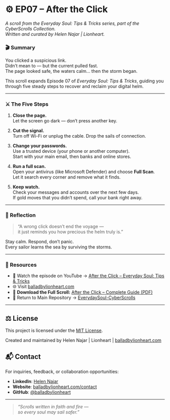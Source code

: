 # ⚙️ EP07 – After the Click  
_A scroll from the Everyday Soul: Tips & Tricks series, part of the CyberScrolls Collection._  
_Written and curated by Helen Najar | Lionheart._


### 🎬 Summary  
You clicked a suspicious link.  
Didn’t mean to — but the current pulled fast.  
The page looked safe, the waters calm… then the storm began.  

This scroll expands Episode 07 of *Everyday Soul: Tips & Tricks*, guiding you through five steady steps to recover and reclaim your digital helm.

---

### ⚔️ The Five Steps  

1. **Close the page.**  
   Let the screen go dark — don’t press another key.  

2. **Cut the signal.**  
   Turn off Wi-Fi or unplug the cable. Drop the sails of connection.  

3. **Change your passwords.**  
   Use a trusted device (your phone or another computer).  
   Start with your main email, then banks and online stores.  

4. **Run a full scan.**  
   Open your antivirus (like Microsoft Defender) and choose **Full Scan**.  
   Let it search every corner and remove what it finds.  

5. **Keep watch.**  
   Check your messages and accounts over the next few days.  
   If gold moves that you didn’t spend, call your bank right away.

---

### 🌅 Reflection  
> “A wrong click doesn’t end the voyage —  
> it just reminds you how precious the helm truly is.”  

Stay calm. Respond, don’t panic.  
Every sailor learns the sea by surviving the storms.

---

### 🧭 Resources  
- 🎥 Watch the episode on YouTube → [After the Click – Everyday Soul: Tips & Tricks](https://youtube.com/@BalladByLionheart)  
- 🌐 Visit [balladbylionheart.com](https://balladbylionheart.com)  
- 📜 **Download the Full Scroll:** [After the Click – Complete Guide (PDF)](./AEverydaySoul-CyberScrolls_EP07_AfterTheClick.pdf)  
- 📂 Return to Main Repository → [EverydaySoul-CyberScrolls](../README.md)

---

## ⚖️ License

This project is licensed under the [MIT License](https://github.com/balladbylionheart/Everydaysoul-Cyberscrolls/blob/main/LICENSE.md).

Created and maintained by Helen Najar | Lionheart | [balladbylionheart.com](https://www.balladbylionheart.com)


## 📬 Contact

For inquiries, feedback, or collaboration opportunities:
- **LinkedIn**: [Helen Najar](https://www.linkedin.com/in/helen-najar)  
- **Website**: [balladbylionheart.com/contact](https://www.balladbylionheart.com/contact)  
- **GitHub**: [@balladbylionheart](https://github.com/balladbylionheart)  

---
> *“Scrolls written in faith and fire —  
> so every soul may sail safer.”*